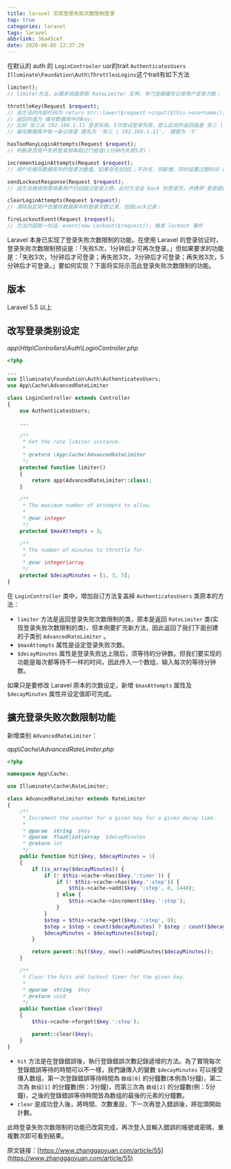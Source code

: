 ```yaml
---
title: laravel 实现登录失败次数限制登录
top: true
categories: laravel
tags: laravel
abbrlink: 36a45cef
date: 2020-06-05 12:37:29
---
```


在默认的 auth 的 `LoginControoler` usr的trait `AuthenticatesUsers`
`Illuminate\Foundation\Auth\ThrottlesLogins`这个trait有如下方法

```php
limiter();
// limiter方法，从服务容器获取 RateLimiter 实例，专门连接缓存记录用户登录次数；

throttleKey(Request $request);
// 该方法的内部代码为 return Str::lower($request->input($this->username())).'|'.$request->ip();
// 返回的值为 缓存数据库中的Key; 
// 比如 张三从 192.168.1.11 登录系统，5次尝试登录失败，那么此处的返回值是 张三 | 192.168.1.11
// 缓存数据库中有一条记录是 键名为 '张三 | 192.168.1.11'， 键值为 '5'

hasTooManyLoginAttempts(Request $request);
// 判断是否用户失败登录频率超过门槛值(1分钟内失败5次)；

incrementLoginAttempts(Request $request);
// 用户在缓存数据库中的登录次数值，如果存在则加1；不存在，则新增，同时设置过期时间（默认是1分钟）

sendLockoutResponse(Request $request);
// 这方法被调用意味着用户已经超过登录上限，此时方法会 back 到登录页，并携带'登录超过上限，请于58秒后再次登录'这样的提示； 

clearLoginAttempts(Request $request);
// 清除指定用户在缓存数据库中的登录次数记录，包括Lock记录；

fireLockoutEvent(Request $request);
// 方法内部就一句话，event(new Lockout($request)); 触发 lockout 事件
```

Laravel 本身已实现了登录失败次数限制的功能。在使用 Laravel 的登录验证时，登录失败次数限制预设是：「失败5次，1分钟后才可再次登录。」但如果要求的功能是：「失败3次，1分钟后才可登录；再失败3次，3分钟后才可登录；再失败3次，5分钟后才可登录。」要如何实现？下面将实际示范此登录失败次数限制的功能。

## 版本
Laravel 5.5 以上

## 改写登录类别设定

*app\Http\Controllers\Auth\LoginController.php*
```php
<?php

...
use Illuminate\Foundation\Auth\AuthenticatesUsers;
use App\Cache\AdvancedRateLimiter

class LoginController extends Controller
{
    use AuthenticatesUsers;

    ...

    /**
     * Get the rate limiter instance.
     *
     * @return \App\Cache\AdvancedRateLimiter
     */
    protected function limiter()
    {
        return app(AdvancedRateLimiter::class);
    }

    /**
     * The maximum number of attempts to allow.
     *
     * @var integer
     */
    protected $maxAttempts = 3;

    /**
     * The number of minutes to throttle for.
     *
     * @var integer|array
     */
    protected $decayMinutes = [1, 3, 5];
}
```

在 `LoginController` 类中，增加自订方法复盖掉 `AuthenticatesUsers` 类原本的方法：
- `limiter` 方法是返回登录失败次数限制的类，原本是返回 `RateLimiter` 类(实现登录失败次数限制的类)，但本例要扩充新方法，因此返回了我们下面创建的子类别 `AdvancedRateLimiter` 。
- `$maxAttempts` 属性是设定登录失败次数。
- `$decayMinutes` 属性是登录失败达上限后，须等待的分钟数。但我们要实现的功能是每次都等待不一样的时间，因此传入一个数组，输入每次的等待分钟数。

如果只是要修改 Laravel 原本的次数设定，新增 `$maxAttempts` 属性及 `$decayMinutes` 属性并设定值即可完成。

## 擴充登录失败次数限制功能

新增类别 `AdvancedRateLimiter`：

*app\Cache\AdvancedRateLimiter.php*
```php
<?php

namespace App\Cache;

use Illuminate\Cache\RateLimiter;

class AdvancedRateLimiter extends RateLimiter
{
    /**
     * Increment the counter for a given key for a given decay time.
     *
     * @param  string  $key
     * @param  float|int|array  $decayMinutes
     * @return int
     */
    public function hit($key, $decayMinutes = 1)
    {
        if (is_array($decayMinutes)) {
            if (! $this->cache->has($key.':timer')) {
                if (! $this->cache->has($key.':step')) {
                    $this->cache->add($key.':step', 0, 1440);
                } else {
                    $this->cache->increment($key.':step');
                }
            }
            $step = $this->cache->get($key.':step', 0);
            $step = $step < count($decayMinutes) ? $step : count($decayMinutes) - 1;
            $decayMinutes = $decayMinutes[$step];
        }

        return parent::hit($key, now()->addMinutes($decayMinutes));
    }

    /**
     * Clear the hits and lockout timer for the given key.
     *
     * @param  string  $key
     * @return void
     */
    public function clear($key)
    {
        $this->cache->forget($key.':step');

        parent::clear($key);
    }
}
```

- `hit` 方法是在登錄錯誤後，執行登錄錯誤次數記錄遞增的方法。為了實現每次登錄錯誤等待的時間可以不一樣，我們讓傳入的變數 `$decayMinutes` 可以接受傳入数组，第一次登錄錯誤等待時間為 `数组[0]` 的分鐘數(本例為1分鐘)，第二次為 `数组[1]` 的分鐘數(例：3分鐘)，而第三次為 `数组[2]` 的分鐘數(例：5分鐘)，之後的登錄錯誤等待時間皆為数组的最後的元素的分鐘數。
- `clear` 是成功登入後，將時間、次數重設，下一次再登入錯誤後，將從頭開始計數。

此時登录失败次数限制的功能已改寫完成，再次登入並輸入錯誤的帳號或密碼，重複數次即可看到結果。


原文链接：[https://www.zhanggaoyuan.com/article/55](https://www.zhanggaoyuan.com/article/55)